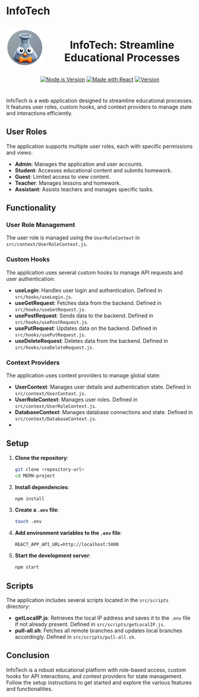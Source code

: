 # InfoTech

<div align="center" style="margin-bottom: 40px;">

  <div style="display: flex; align-items: center; justify-content: center;">
    <img src="./public/assets/logo.png" alt="InfoTech Logo" width="100" height="100">
    <h1 style="margin-left: 20px;">InfoTech: Streamline Educational Processes</h1>
  </div>

[![Node.js Version](https://img.shields.io/badge/node-%3E%3D%2012.0.0-brightgreen)](https://nodejs.org/)
[![Made with React](https://img.shields.io/badge/made%20with-react-blue)](https://reactjs.org/)
[![Version](https://img.shields.io/badge/version-0.1.0-blue)](package.json)

</div>

InfoTech is a web application designed to streamline educational processes. It features user roles, custom hooks, and context providers to manage state and interactions efficiently.

## User Roles

The application supports multiple user roles, each with specific permissions and views:

- **Admin**: Manages the application and user accounts.
- **Student**: Accesses educational content and submits homework.
- **Guest**: Limited access to view content.
- **Teacher**: Manages lessons and homework.
- **Assistant**: Assists teachers and manages specific tasks.

## Functionality

### User Role Management

The user role is managed using the `UserRoleContext` in `src/context/UserRoleContext.js`.

### Custom Hooks

The application uses several custom hooks to manage API requests and user authentication:

- **useLogin**: Handles user login and authentication. Defined in `src/hooks/useLogin.js`.
- **useGetRequest**: Fetches data from the backend. Defined in `src/hooks/useGetRequest.js`.
- **usePostRequest**: Sends data to the backend. Defined in `src/hooks/usePostRequest.js`.
- **usePutRequest**: Updates data on the backend. Defined in `src/hooks/usePutRequest.js`.
- **useDeleteRequest**: Deletes data from the backend. Defined in `src/hooks/useDeleteRequest.js`.

### Context Providers

The application uses context providers to manage global state:

- **UserContext**: Manages user details and authentication state. Defined in `src/context/UserContext.js`.
- **UserRoleContext**: Manages user roles. Defined in `src/context/UserRoleContext.js`.
- **DatabaseContext**: Manages database connections and state. Defined in `src/context/DatabaseContext.js`.
-

## Setup

1. **Clone the repository**:

   ```sh
   git clone <repository-url>
   cd MERN-project
   ```

2. **Install dependencies**:

   ```sh
   npm install
   ```

3. **Create a `.env` file**:

   ```sh
   touch .env
   ```

4. **Add environment variables to the `.env` file**:

   ```env
   REACT_APP_API_URL=http://localhost:5000
   ```

5. **Start the development server**:
   ```sh
   npm start
   ```

## Scripts

The application includes several scripts located in the `src/scripts` directory:

- **getLocalIP.js**: Retrieves the local IP address and saves it to the `.env` file if not already present. Defined in `src/scripts/getLocalIP.js`.
- **pull-all.sh**: Fetches all remote branches and updates local branches accordingly. Defined in `src/scripts/pull-all.sh`.

## Conclusion

InfoTech is a robust educational platform with role-based access, custom hooks for API interactions, and context providers for state management. Follow the setup instructions to get started and explore the various features and functionalities.
